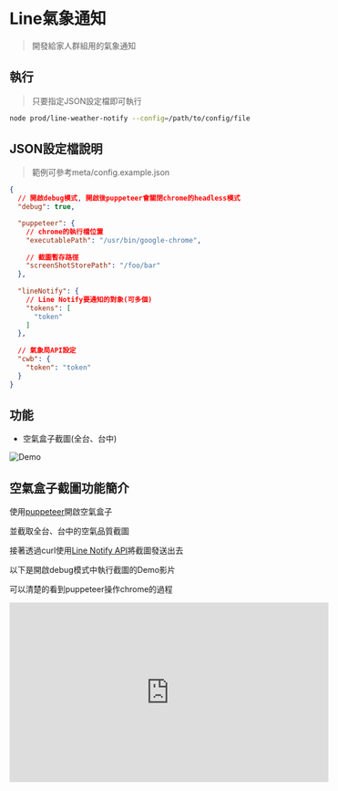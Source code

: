 # Line氣象通知

> 開發給家人群組用的氣象通知


## 執行

> 只要指定JSON設定檔即可執行

```bash
node prod/line-weather-notify --config=/path/to/config/file
```

## JSON設定檔說明

> 範例可參考meta/config.example.json

```json
{
  // 開啟debug模式, 開啟後puppeteer會關閉chrome的headless模式
  "debug": true,

  "puppeteer": {
    // chrome的執行檔位置
    "executablePath": "/usr/bin/google-chrome",
    
    // 截圖暫存路徑
    "screenShotStorePath": "/foo/bar"
  },
  
  "lineNotify": {
    // Line Notify要通知的對象(可多個)
    "tokens": [
      "token"
    ]
  },
  
  // 氣象局API設定
  "cwb": {
    "token": "token"
  }
}
```



## 功能

- 空氣盒子截圖(全台、台中)

![Demo](https://goo.gl/25kkun)

## 空氣盒子截圖功能簡介

使用[puppeteer](https://github.com/GoogleChrome/puppeteer)開啟空氣盒子

並截取全台、台中的空氣品質截圖

接著透過curl使用[Line Notify API](https://notify-bot.line.me/doc/en/)將截圖發送出去

以下是開啟debug模式中執行截圖的Demo影片

可以清楚的看到puppeteer操作chrome的過程

<iframe width="560" height="315" src="https://www.youtube.com/embed/ZzRQTEWbX0c" frameborder="0" allow="accelerometer; autoplay; encrypted-media; gyroscope; picture-in-picture" allowfullscreen></iframe>
